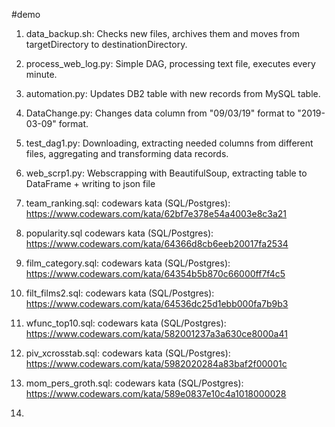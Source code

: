 #demo

1) data_backup.sh:
Checks new files, archives them and moves from targetDirectory to destinationDirectory.

2) process_web_log.py:
Simple DAG, processing text file, executes every minute. 

3) automation.py:
Updates DB2 table with new records from MySQL table.

4) DataChange.py:
Changes data column from "09/03/19" format to "2019-03-09" format.

5) test_dag1.py:
Downloading, extracting needed columns from different files, aggregating and transforming data records.

6) web_scrp1.py:
Webscrapping with BeautifulSoup, extracting table to DataFrame + writing to json file

7) team_ranking.sql:
codewars kata (SQL/Postgres): https://www.codewars.com/kata/62bf7e378e54a4003e8c3a21

8) popularity.sql
codewars kata (SQL/Postgres): https://www.codewars.com/kata/64366d8cb6eeb20017fa2534

9) film_category.sql:
codewars kata (SQL/Postgres): https://www.codewars.com/kata/64354b5b870c66000ff7f4c5

10) filt_films2.sql:
codewars kata (SQL/Postgres): https://www.codewars.com/kata/64536dc25d1ebb000fa7b9b3

11) wfunc_top10.sql:
codewars kata (SQL/Postgres): https://www.codewars.com/kata/582001237a3a630ce8000a41

12) piv_xcrosstab.sql:
codewars kata (SQL/Postgres): https://www.codewars.com/kata/5982020284a83baf2f00001c

13) mom_pers_groth.sql:
codewars kata (SQL/Postgres): https://www.codewars.com/kata/589e0837e10c4a1018000028

14)